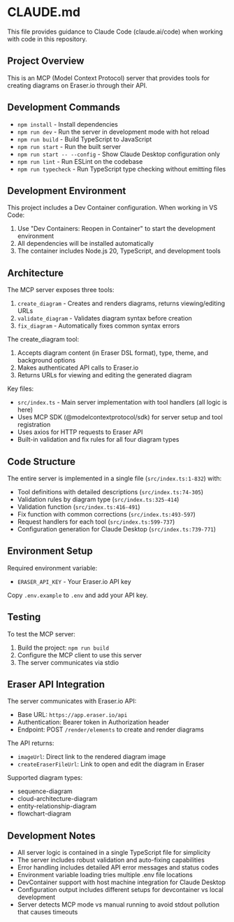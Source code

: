 # CLAUDE.md

This file provides guidance to Claude Code (claude.ai/code) when working with code in this repository.

## Project Overview

This is an MCP (Model Context Protocol) server that provides tools for creating diagrams on Eraser.io through their API.

## Development Commands

- `npm install` - Install dependencies
- `npm run dev` - Run the server in development mode with hot reload
- `npm run build` - Build TypeScript to JavaScript
- `npm run start` - Run the built server
- `npm run start -- --config` - Show Claude Desktop configuration only
- `npm run lint` - Run ESLint on the codebase
- `npm run typecheck` - Run TypeScript type checking without emitting files

## Development Environment

This project includes a Dev Container configuration. When working in VS Code:
1. Use "Dev Containers: Reopen in Container" to start the development environment
2. All dependencies will be installed automatically
3. The container includes Node.js 20, TypeScript, and development tools

## Architecture

The MCP server exposes three tools:
1. `create_diagram` - Creates and renders diagrams, returns viewing/editing URLs
2. `validate_diagram` - Validates diagram syntax before creation
3. `fix_diagram` - Automatically fixes common syntax errors

The create_diagram tool:
1. Accepts diagram content (in Eraser DSL format), type, theme, and background options
2. Makes authenticated API calls to Eraser.io
3. Returns URLs for viewing and editing the generated diagram

Key files:
- `src/index.ts` - Main server implementation with tool handlers (all logic is here)
- Uses MCP SDK (@modelcontextprotocol/sdk) for server setup and tool registration
- Uses axios for HTTP requests to Eraser API
- Built-in validation and fix rules for all four diagram types

## Code Structure

The entire server is implemented in a single file (`src/index.ts:1-832`) with:
- Tool definitions with detailed descriptions (`src/index.ts:74-305`)
- Validation rules by diagram type (`src/index.ts:325-414`)
- Validation function (`src/index.ts:416-491`)
- Fix function with common corrections (`src/index.ts:493-597`)
- Request handlers for each tool (`src/index.ts:599-737`)
- Configuration generation for Claude Desktop (`src/index.ts:739-771`)

## Environment Setup

Required environment variable:
- `ERASER_API_KEY` - Your Eraser.io API key

Copy `.env.example` to `.env` and add your API key.

## Testing

To test the MCP server:
1. Build the project: `npm run build`
2. Configure the MCP client to use this server
3. The server communicates via stdio

## Eraser API Integration

The server communicates with Eraser.io API:
- Base URL: `https://app.eraser.io/api`
- Authentication: Bearer token in Authorization header
- Endpoint: POST `/render/elements` to create and render diagrams

The API returns:
- `imageUrl`: Direct link to the rendered diagram image
- `createEraserFileUrl`: Link to open and edit the diagram in Eraser

Supported diagram types:
- sequence-diagram
- cloud-architecture-diagram  
- entity-relationship-diagram
- flowchart-diagram

## Development Notes

- All server logic is contained in a single TypeScript file for simplicity  
- The server includes robust validation and auto-fixing capabilities
- Error handling includes detailed API error messages and status codes
- Environment variable loading tries multiple .env file locations
- DevContainer support with host machine integration for Claude Desktop
- Configuration output includes different setups for devcontainer vs local development
- Server detects MCP mode vs manual running to avoid stdout pollution that causes timeouts